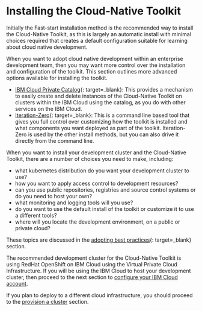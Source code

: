 # Installing the Cloud-Native Toolkit

Initially the Fast-start installation method is the recommended way to install the Cloud-Native Toolkit, as this is largely an automatic install with minimal choices required that creates a default configuration suitable for learning about cloud native development.

When you want to adopt cloud native development within an enterprise development team, then you may want more control over the installation and configuration of the toolkit.  This section outlines more advanced options available for installing the toolkit.

- [IBM Cloud Private Catalog](ibmcloud-tile-cluster.md){: target=_blank}:  This provides a mechanism to easily create and delete instances of the Cloud-Native Toolkit on clusters within the IBM Cloud using the catalog, as you do with other services on the IBM Cloud.
- [Iteration-Zero](ibmcloud-iz-cluster.md){: target=_blank}: This is a command line based tool that gives you full control over customizing how the toolkit is installed and what components you want deployed as part of the toolkit.  Iteration-Zero is used by the other install methods, but you can also drive it directly from the command line.

When you want to install your development cluster and the Cloud-Native Toolkit, there are a number of choices you need to make, including:

- what kubernetes distribution do you want your development cluster to use?
- how you want to apply access control to development resources?
- can you use public repositories, registries and source control systems or do you need to host your own?
- what monitoring and logging tools will you use?
- do you want to use the default install of the toolkit or customize it to use a different tools?
- where will you locate the development environment, on a public or private cloud?

These topics are discussed in the [adopting best practices](../best-practices/best-practices.md){: target=_blank} section.

The recommended development cluster for the Cloud-Native Toolkit is using RedHat OpenShift on IBM Cloud using the Virtual Private Cloud Infrastructure.  If you will be using the IBM Cloud to host your development cluster, then proceed to the next section to [configure your IBM Cloud account](./ibmcloud-setup.md).

If you plan to deploy to a different cloud infrastructure, you should proceed to the [provision a cluster](provision-cluster.md) section.
